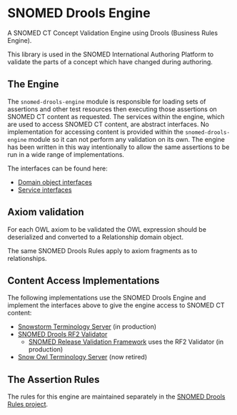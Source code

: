 # SNOMED Drools Engine
A SNOMED CT Concept Validation Engine using Drools (Business Rules Engine).

This library is used in the SNOMED International Authoring Platform to validate the parts of a concept which have changed during authoring.

## The Engine
The `snomed-drools-engine` module is responsible for loading sets of assertions and other test resources then executing those assertions on SNOMED CT content as requested.
The services within the engine, which are used to access SNOMED CT content, are abstract interfaces.
No implementation for accessing content is provided within the `snomed-drools-engine` module so it can not perform any validation on its own.
The engine has been written in this way intentionally to allow the same assertions to be run in a wide range of implementations.

The interfaces can be found here:
- [Domain object interfaces](https://github.com/IHTSDO/snomed-drools/tree/master/src/main/java/org/ihtsdo/drools/domain)
- [Service interfaces](https://github.com/IHTSDO/snomed-drools/tree/master/src/main/java/org/ihtsdo/drools/service)

## Axiom validation
For each OWL axiom to be validated the OWL expression should be deserialized and converted to a Relationship domain object. 

The same SNOMED Drools Rules apply to axiom fragments as to relationships. 

## Content Access Implementations
The following implementations use the SNOMED Drools Engine and implement the interfaces above to give the engine access to SNOMED CT content:

* [Snowstorm Terminology Server](https://github.com/IHTSDO/snowstorm) (in production)
* [SNOMED Drools RF2 Validator](https://github.com/IHTSDO/snomed-drools/tree/master/snomed-drools-rf2-validator)
  * [SNOMED Release Validation Framework](https://github.com/IHTSDO/release-validation-framework) uses the RF2 Validator (in production)
* [Snow Owl Terminology Server](https://github.com/IHTSDO/snow-owl) (now retired)

## The Assertion Rules
The rules for this engine are maintained separately in the [SNOMED Drools Rules project](https://github.com/IHTSDO/snomed-drools-rules).
